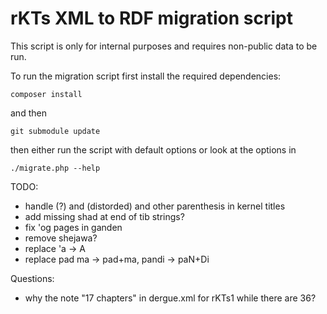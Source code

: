# rKTs XML to RDF migration script 

This script is only for internal purposes and requires non-public data to be run.

To run the migration script first install the required dependencies:

```
composer install
```

and then
```
git submodule update
```

then either run the script with default options or look at the options in

```
./migrate.php --help
```

TODO:
- handle (?) and (distorded) and other parenthesis in kernel titles
- add missing shad at end of tib strings?
- fix 'og pages in ganden
- remove shejawa?
- replace 'a -> A
- replace pad ma -> pad+ma, pandi -> paN+Di

Questions:
- why the note "17 chapters" in dergue.xml for rKTs1 while there are 36?
